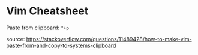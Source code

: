 # Vim Cheatsheet

Paste from clipboard: `"+p`

source: https://stackoverflow.com/questions/11489428/how-to-make-vim-paste-from-and-copy-to-systems-clipboard
